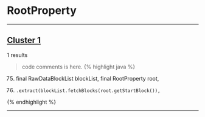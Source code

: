 # RootProperty

***

## [Cluster 1](./1)
1 results
> code comments is here.
{% highlight java %}
75. final RawDataBlockList blockList, final RootProperty root,
81.     .extract(blockList.fetchBlocks(root.getStartBlock()),
{% endhighlight %}

***

